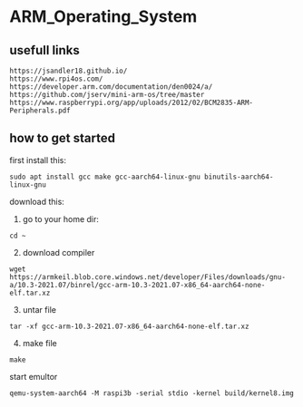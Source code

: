 # ARM_Operating_System

## usefull links
 ```
https://jsandler18.github.io/
https://www.rpi4os.com/
https://developer.arm.com/documentation/den0024/a/
https://github.com/jserv/mini-arm-os/tree/master
https://www.raspberrypi.org/app/uploads/2012/02/BCM2835-ARM-Peripherals.pdf
 ```

## how to get started
first install this:
 ```
sudo apt install gcc make gcc-aarch64-linux-gnu binutils-aarch64-linux-gnu
 ```

download this:
1. go to your home dir: 
```
cd ~
```
2. download compiler
 ```
 wget https://armkeil.blob.core.windows.net/developer/Files/downloads/gnu-a/10.3-2021.07/binrel/gcc-arm-10.3-2021.07-x86_64-aarch64-none-elf.tar.xz
 ```
3. untar file
 ```
tar -xf gcc-arm-10.3-2021.07-x86_64-aarch64-none-elf.tar.xz
```
4. make file
 ```
make
 ```

start emultor
```
qemu-system-aarch64 -M raspi3b -serial stdio -kernel build/kernel8.img
```